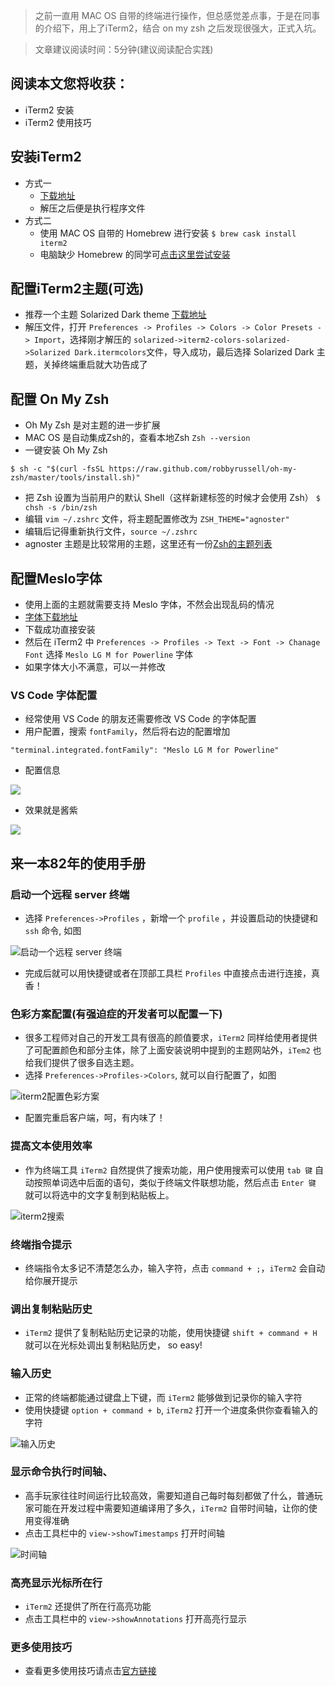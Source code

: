 > 之前一直用 MAC OS 自带的终端进行操作，但总感觉差点事，于是在同事的介绍下，用上了iTerm2，结合 on my zsh 之后发现很强大，正式入坑。

> 文章建议阅读时间：5分钟(建议阅读配合实践)

## 阅读本文您将收获：
* iTerm2 安装
* iTerm2 使用技巧

## 安装iTerm2
* 方式一
	* [下载地址](https://www.iterm2.com/index.html)
	* 解压之后便是执行程序文件
* 方式二
	* 使用 MAC OS 自带的 Homebrew 进行安装 `$ brew cask install iterm2`
	* 电脑缺少 Homebrew 的同学可[点击这里尝试安装](https://github.com/programmer-zhang/front-end/blob/master/profiles/homebrew.md)

## 配置iTerm2主题(可选)
* 推荐一个主题 Solarized Dark theme [下载地址](http://ethanschoonover.com/solarized)
* 解压文件，打开 ` Preferences -> Profiles -> Colors -> Color Presets -> Import `，选择刚才解压的 ` solarized->iterm2-colors-solarized->Solarized Dark.itermcolors `文件，导入成功，最后选择 Solarized Dark 主题，关掉终端重启就大功告成了

## 配置 On My Zsh
* Oh My Zsh 是对主题的进一步扩展
* MAC OS 是自动集成Zsh的，查看本地Zsh ` Zsh --version `
* 一键安装 Oh My Zsh

``` 
$ sh -c "$(curl -fsSL https://raw.github.com/robbyrussell/oh-my-zsh/master/tools/install.sh)" 
```

* 把 Zsh 设置为当前用户的默认 Shell（这样新建标签的时候才会使用 Zsh）  ` $ chsh -s /bin/zsh `
* 编辑 ` vim ~/.zshrc ` 文件，将主题配置修改为 ` ZSH_THEME="agnoster" ` 
* 编辑后记得重新执行文件，`source ~/.zshrc`
* agnoster 主题是比较常用的主题，这里还有一份[Zsh的主题列表](https://github.com/robbyrussell/oh-my-zsh/wiki/themes)

## 配置Meslo字体
* 使用上面的主题就需要支持 Meslo 字体，不然会出现乱码的情况
* [字体下载地址](https://github.com/powerline/fonts/blob/master/Meslo%20Slashed/Meslo%20LG%20M%20Regular%20for%20Powerline.ttf)
* 下载成功直接安装
* 然后在 iTerm2 中 ` Preferences -> Profiles -> Text -> Font -> Chanage Font ` 选择 ` Meslo LG M for Powerline ` 字体
* 如果字体大小不满意，可以一并修改

### VS Code 字体配置
* 经常使用 VS Code 的朋友还需要修改 VS Code 的字体配置
* 用户配置，搜索 `fontFamily`，然后将右边的配置增加 

``` 
"terminal.integrated.fontFamily": "Meslo LG M for Powerline" 
```

* 配置信息

![](../images/item2/item2-conf.png)

* 效果就是酱紫 

![](../images/item2/item2.jpg)
	
## 来一本82年的使用手册
### 启动一个远程 server 终端
* 选择 `Preferences->Profiles` ，新增一个 `profile` ，并设置启动的快捷键和 `ssh` 命令, 如图

![启动一个远程 server 终端](../images/item2/item2-ssh.png)
	
* 完成后就可以用快捷键或者在顶部工具栏 `Profiles` 中直接点击进行连接，真香！

### 色彩方案配置(有强迫症的开发者可以配置一下)
* 很多工程师对自己的开发工具有很高的颜值要求，`iTerm2` 同样给使用者提供了可配置颜色和部分主体，除了上面安装说明中提到的主题网站外，`iTem2` 也给我们提供了很多自选主题。
* 选择 `Preferences->Profiles->Colors`, 就可以自行配置了，如图 

![iterm2配置色彩方案](../images/item2/item2-color.png)
	
* 配置完重启客户端，呵，有内味了！
	
### 提高文本使用效率
* 作为终端工具 `iTerm2` 自然提供了搜索功能，用户使用搜索可以使用 `tab 键` 自动按照单词选中后面的语句，类似于终端文件联想功能，然后点击 `Enter 键` 就可以将选中的文字复制到粘贴板上。

![iterm2搜索](../images/item2/item2-search.png)
	
### 终端指令提示
* 终端指令太多记不清楚怎么办，输入字符，点击 `command + ;`，`iTerm2` 会自动给你展开提示

### 调出复制粘贴历史
* `iTerm2` 提供了复制粘贴历史记录的功能，使用快捷键 `shift + command + H` 就可以在光标处调出复制粘贴历史， so easy!

### 输入历史
* 正常的终端都能通过键盘上下键，而 `iTerm2` 能够做到记录你的输入字符
* 使用快捷键 `option + command + b`, `iTerm2` 打开一个进度条供你查看输入的字符

![输入历史](../images/item2/item2-type-log.png)
	
### 显示命令执行时间轴、
* 高手玩家往往时间运行比较高效，需要知道自己每时每刻都做了什么，普通玩家可能在开发过程中需要知道编译用了多久，`iTerm2` 自带时间轴，让你的使用变得准确
* 点击工具栏中的 `view->showTimestamps` 打开时间轴

![时间轴](../images/item2/item2-timestamps.png)

### 高亮显示光标所在行
* `iTerm2` 还提供了所在行高亮功能
* 点击工具栏中的 `view->showAnnotations` 打开高亮行显示
	
### 更多使用技巧
* 查看更多使用技巧请点击[官方链接](https://www.iterm2.com/documentation.html)
